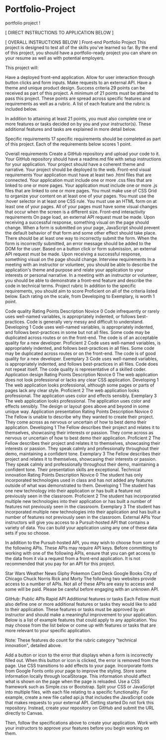 # Portfolio-Project
portfolio project !

[ DIRECT INSTRUCTIONS TO APPLICATION BELOW ]























[ OVERALL INSTRUCTIONS BELOW ] Front-end Portfolio Project This project is designed to test all of the skills you've learned so far. By the end of this project, you should have a portfolio-ready project you can share on your resume as well as with potential employers.

This project will:

Have a deployed front-end application. Allow for user interaction through button clicks and form inputs. Make requests to an external API. Have a theme and unique product design. Success criteria 29 points can be received as part of this project. A minimum of 21 points must be attained to pass this project. These points are spread across specific features and requirements as well as a rubric. A list of each feature and the rubric is included below.

In addition to attaining at least 21 points, you must also complete one or more features or tasks decided on by you and your instructor(s). These additional features and tasks are explained in more detail below.

Specific requirements 17 specific requirements should be completed as part of this project. Each of the requirements below scores 1 point.

Overall requirements Create a GitHub repository and upload your code to it. Your GitHub repository should have a readme.md file with setup instructions for your application. Your project should have a coherent theme and narrative. Your project should be deployed to the web. Front-end visual requirements Your application must have at least two .html files that are connected. Your application must include one or more .css files that are linked to one or more pages. Your application must include one or more .js files that are linked to one or more pages. You must make use of CSS Grid to organize your content on at least one of your pages. You must use the :hover selector in at least one CSS rule. You must use an HTML form on at least one of your pages. All of your pages must have some visual changes that occur when the screen is a different size. Front-end interactivity requirements On page load, an external API request must be made. Upon receiving a successful response, something visual on the page should change. When a form is submitted on your page, JavaScript should prevent the default behavior of that form and some other effect should take place. There should be at least one way to incorrectly submit the form. When the form is incorrectly submitted, an error message should be added to the DOM for the user. Based on a button click or form submission, an external API request must be made. Upon receiving a successful response, something visual on the page should change. Interview requirements In a meeting with an instructor or volunteer, you should be able to describe the application's theme and purpose and relate your application to your interests or personal narrative. In a meeting with an instructor or volunteer, you should be able to demonstrate a front-end feature and describe the code in technical terms. Project rubric In addition to the specific requirements, you should aim to score Proficient on all of the criteria listed below. Each rating on the scale, from Developing to Exemplary, is worth 1 point.

Code quality Rating Points Description Novice 0 Code infrequently or rarely uses well-named variables, is appropriately indented, or follows best-practices. Code is generally very messy and difficult to understand. Developing 1 Code uses well-named variables, is appropriately indented, and follows best-practices in some but not all files. Some code may be duplicated across routes or on the front-end. The code is of an acceptable quality for a new developer. Proficient 2 Code uses well-named variables, is appropriately indented, and follows best-practices in all files. Some code may be duplicated across routes or on the front-end. The code is of good quality for a new developer. Exemplary 3 Code uses well-named variables, is appropriately indented, and follows best-practices in all files. Code does not repeat itself. The code quality is representative of a skilled coder. Application design Rating Points Description Novice 0 The web application does not look professional or lacks any clear CSS application. Developing 1 The web application looks professional, although some pages or parts of pages lack any clear style. Proficient 2 The web application looks professional. The application uses color and effects sensibly. Exemplary 3 The web application looks professional. The application uses color and effects sensibly. The design or layout goes above and beyond in some unique way. Application presentation Rating Points Description Novice 0 The Fellow is unable to describe why they wanted to create their project. They come across as nervous or uncertain of how to best demo their application. Developing 1 The Fellow describes their project and relates it to themselves, showcasing their interests or passion. They come across as nervous or uncertain of how to best demo their application. Proficient 2 The Fellow describes their project and relates it to themselves, showcasing their interests or passion. They speak calmly and professionally throughout their demo, maintaining a confident tone. Exemplary 3 The Fellow describes their project and relates it to themselves, showcasing their interests or passion. They speak calmly and professionally throughout their demo, maintaining a confident tone. Their presentation skills are exceptional. Technical innovation Rating Points Description Novice 0 The student has only incorporated technologies used in class and has not added any features outside of what was demonstrated to them. Developing 1 The student has one new technology into their application or has built a feature not previously seen in the classroom. Proficient 2 The student has incorporated multiple new technologies into their application or has built a number of features not previously seen in the classroom. Exemplary 3 The student has incorporated multiple new technologies into their application and has built a number of features not previously seen in the classroom. External APIs Your instructors will give you access to a Pursuit-hosted API that contains a variety of data. You can build your application using any one of these data sets if you so choose.

In addition to the Pursuit-hosted API, you may wish to choose from some of the following APIs. These APIs may require API keys. Before committing to working with one of the following APIs, ensure that you can get access to the data from it via a request from a front-end application. It is not recommended that you pay for an API for this project.

Star Wars Weather News Giphy Pokemon Card Deck Google Books City of Chicago Chuck Norris Rick and Morty The following two websites provide access to a number of APIs. Not all of these APIs are easy to access and some will be paid. Please be careful before engaging with an unknown API.

GitHub: Public APIs Rapid API Additional features or tasks Each Fellow must also define one or more additional features or tasks they would like to add to their application. These features or tasks must be approved by an instructor and should make a meaningful improvement to your application. Below is a list of example features that could apply to any application. You may choose from the list below or come up with features or tasks that are more relevant to your specific application.

Note: These features do count for the rubric category "technical innovation", detailed above.

Add a button or icon to the error that displays when a form is incorrectly filled out. When this button or icon is clicked, the error is removed from the page. Use CSS transitions to add effects to your page. Incorporate fonts from Google Fonts onto your page to improve the styling. Store some information locally through localStorage. This information should affect what is shown on the page when the page is reloaded. Use a CSS framework such as Simple.css or Bootstrap. Split your CSS or JavaScript into multiple files, with each file relating to a specific functionality. For example, create a new file called api.js that includes the JavaScript code that makes requests to your external API. Getting started Do not fork this repository. Instead, create your repository on GitHub and submit the URL directly to Canvas.

Then, follow the specifications above to create your application. Work with your instructors to approve your features before you begin working on them.
